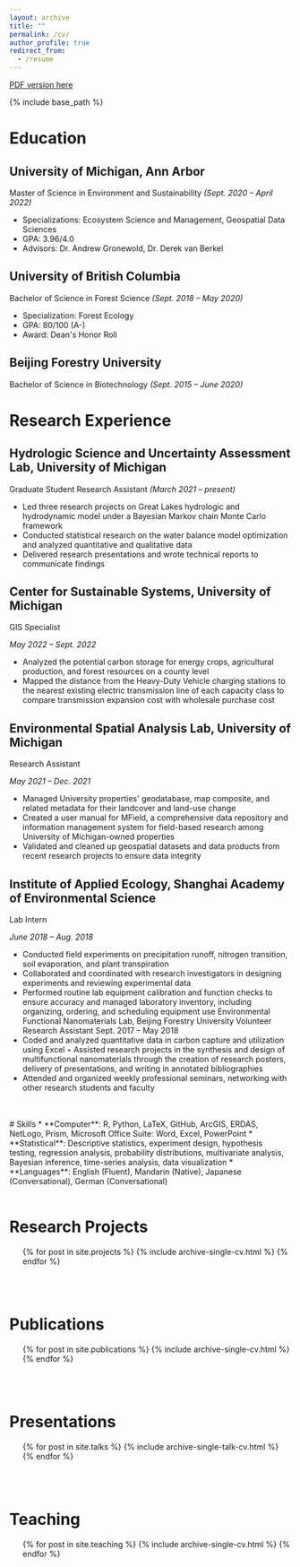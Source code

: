 ```yaml
---
layout: archive
title: ""
permalink: /cv/
author_profile: true
redirect_from:
  - /resume
---
```


[PDF version here](https://drive.google.com/file/d/17l12TRHzNG0s3C6_wzmxLb329VYmC3aG/view?usp=sharing)

{% include base_path %}

# Education

## University of Michigan, Ann Arbor
Master of Science in Environment and Sustainability *(Sept. 2020 – April 2022)*
- Specializations: Ecosystem Science and Management, Geospatial Data Sciences
- GPA: 3.96/4.0
- Advisors: Dr. Andrew Gronewold, Dr. Derek van Berkel

## University of British Columbia	
Bachelor of Science in Forest Science	*(Sept. 2018 – May 2020)*
- Specialization: Forest Ecology
- GPA: 80/100 (A-)
- Award: Dean's Honor Roll

## Beijing Forestry University	
Bachelor of Science in Biotechnology  *(Sept. 2015 – June 2020)*

# Research Experience 

## Hydrologic Science and Uncertainty Assessment Lab, University of Michigan
Graduate Student Research Assistant *(March 2021 – present)*

- Led three research projects on Great Lakes hydrologic and hydrodynamic model under a Bayesian Markov chain Monte Carlo framework
- Conducted statistical research on the water balance model optimization and analyzed quantitative and qualitative data 
- Delivered research presentations and wrote technical reports to communicate findings

## Center for Sustainable Systems, University of Michigan
GIS Specialist		   

*May 2022 – Sept. 2022*

- Analyzed the potential carbon storage for energy crops, agricultural production, and forest resources on a county level
- Mapped the distance from the Heavy-Duty Vehicle charging stations to the nearest existing electric transmission line of each capacity class to compare transmission expansion cost with wholesale purchase cost


## Environmental Spatial Analysis Lab, University of Michigan

Research Assistant

*May 2021 – Dec. 2021*

- Managed University properties' geodatabase, map composite, and related metadata for their landcover and land-use change
- Created a user manual for MField, a comprehensive data repository and information management system for field-based research among University of Michigan-owned properties 
- Validated and cleaned up geospatial datasets and data products from recent research projects to ensure data integrity

## Institute of Applied Ecology, Shanghai Academy of Environmental Science
Lab Intern		

*June 2018 – Aug. 2018*

- Conducted field experiments on precipitation runoff, nitrogen transition, soil evaporation, and plant transpiration 
- Collaborated and coordinated with research investigators in designing experiments and reviewing experimental data 
- Performed routine lab equipment calibration and function checks to ensure accuracy and managed laboratory inventory, including organizing, ordering, and scheduling equipment use
Environmental Functional Nanomaterials Lab, Beijing Forestry University
Volunteer Research Assistant	Sept. 2017 – May 2018
- Coded and analyzed quantitative data in carbon capture and utilization using Excel
◦ Assisted research projects in the synthesis and design of multifunctional nanomaterials through the creation of research posters, delivery of presentations, and writing in annotated bibliographies
- Attended and organized weekly professional seminars, networking with other research students and faculty
<br/>
<br/>
# Skills
* **Computer**: R, Python, LaTeX, GitHub, ArcGIS, ERDAS, NetLogo, Prism, Microsoft Office Suite: Word, Excel, PowerPoint
* **Statistical**: Descriptive statistics, experiment design, hypothesis testing, regression analysis, probability distributions, multivariate analysis, Bayesian inference, time-series analysis, data visualization
* **Languages**: English (Fluent), Mandarin (Native), Japanese (Conversational), German (Conversational)
<br/>
<br/>

# Research Projects 
  <ul>{% for post in site.projects %}
    {% include archive-single-cv.html %}
  {% endfor %}</ul>

<!-- ## Investigating uncertainty associated with the Great Lakes water balance using the Large Lake Statistical Water Balance Model 
- Worked alongside the US Army Corps of Engineers to improve upon the current and standard Bayesian model used to validate hydroclimate data over the Great Lakes
- Integrated the stage-fall-discharge equations and assimilated the latest water level data into the model, then compared and evaluated streamflow and other water balance parameter estimates -->

<!-- ## Improving the representation of groundwater in foundational Great Lakes hydrologic and hydrodynamic models and datasets
- Investigated the importance of groundwater representation in existing lake physics models with support from the US Geological Survey
- Modeled an integrated hydrologic Groundwater and Surface-water FLOW by coupling a land-surface hydrological Precipitation-Runoff Modeling System with the MODFLOW groundwater flow modeling platform
- Applied the FloPy Python package to post-process model results and observed differences in the predictions of baseflow and overall streamflow -->

<!-- ## Gelman site 1,4-dioxane groundwater contamination plume modeling and forecasting 
- Analyzed previous dioxane concentration and evaluated trends for 245 sampling wells in R
- Developed a groundwater contamination forecasting model within the Gelman plume concentration using an automated time-series machine learning package in Python
- Built a web-based interactive visualization application to allow quantification of dioxane contamination analytical data -->

<!-- ## Assessing uncertainty and impacts of climate change in historical estimates of the Great Lakes water balance
- Identified and analyzed currently available estimates of the monthly Great Lakes historical water balance from 1950 to 2020 and documented uncertainty in each water balance component
- Attributed water balance component changes to regional climate patterns and assessed the impact of climate change on future water budgets
- Prepared a summary report that is utilized as a scientific basis for the *“Cumulative Impact Assessment of Withdrawals, Consumptive Uses, and Diversions”* report and presented results to the Conference of Great Lakes and St. Lawrence Governors and Premiers -->
<br/>
<br/>

# Publications
  <ul>{% for post in site.publications %}
    {% include archive-single-cv.html %}
  {% endfor %}</ul>
<br/>
<br/>

# Presentations
  <ul>{% for post in site.talks %}
    {% include archive-single-talk-cv.html %}
  {% endfor %}</ul>
  
<br/>
<br/>

# Teaching
  <ul>{% for post in site.teaching %}
    {% include archive-single-cv.html %}
  {% endfor %}</ul>
  
<!-- Service and leadership
======
* Currently signed in to 43 different slack teams -->
